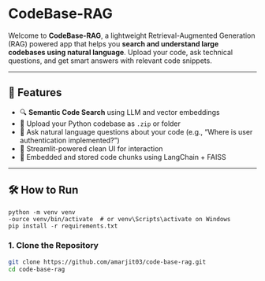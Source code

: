 #  CodeBase-RAG

Welcome to **CodeBase-RAG**, a lightweight Retrieval-Augmented Generation (RAG) powered app that helps you **search and understand large codebases using natural language**. Upload your code, ask technical questions, and get smart answers with relevant code snippets.

---

## 🚀 Features

- 🔍 **Semantic Code Search** using LLM and vector embeddings
- 📂 Upload your Python codebase as `.zip` or folder
- 🧠 Ask natural language questions about your code (e.g., “Where is user authentication implemented?”)
- 💬 Streamlit-powered clean UI for interaction
- 📁 Embedded and stored code chunks using LangChain + FAISS

---

## 🛠️ How to Run

```
python -m venv venv
-ource venv/bin/activate  # or venv\Scripts\activate on Windows
pip install -r requirements.txt

```


### 1. Clone the Repository

```bash
git clone https://github.com/amarjit03/code-base-rag.git
cd code-base-rag
